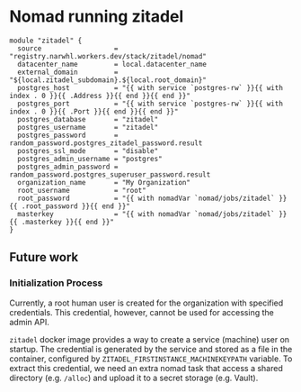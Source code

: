 # Nomad running zitadel

```hcl
module "zitadel" {
  source                  = "registry.narwhl.workers.dev/stack/zitadel/nomad"
  datacenter_name         = local.datacenter_name
  external_domain         = "${local.zitadel_subdomain}.${local.root_domain}"
  postgres_host           = "{{ with service `postgres-rw` }}{{ with index . 0 }}{{ .Address }}{{ end }}{{ end }}"
  postgres_port           = "{{ with service `postgres-rw` }}{{ with index . 0 }}{{ .Port }}{{ end }}{{ end }}"
  postgres_database       = "zitadel"
  postgres_username       = "zitadel"
  postgres_password       = random_password.postgres_zitadel_password.result
  postgres_ssl_mode       = "disable"
  postgres_admin_username = "postgres"
  postgres_admin_password = random_password.postgres_superuser_password.result
  organization_name       = "My Organization"
  root_username           = "root"
  root_password           = "{{ with nomadVar `nomad/jobs/zitadel` }}{{ .root_password }}{{ end }}"
  masterkey               = "{{ with nomadVar `nomad/jobs/zitadel` }}{{ .masterkey }}{{ end }}"
}
```
## Future work

### Initialization Process

Currently, a root human user is created for the organization with specified
credentials. This credential, however, cannot be used for accessing the admin
API.

`zitadel` docker image provides a way to create a service (machine) user on
startup. The credential is generated by the service and stored as a file in
the container, configured by `ZITADEL_FIRSTINSTANCE_MACHINEKEYPATH` variable.
To extract this credential, we need an extra nomad task that access a shared
directory (e.g. `/alloc`) and upload it to a secret storage (e.g. Vault).
